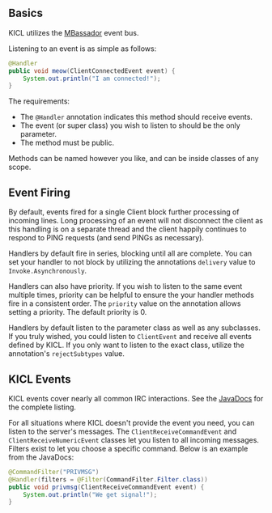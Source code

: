 ## Basics

KICL utilizes the [MBassador](https://github.com/bennidi/mbassador) event bus.

Listening to an event is as simple as follows:
```java
@Handler
public void meow(ClientConnectedEvent event) {
    System.out.println("I am connected!");
}
```

The requirements:
* The `@Handler` annotation indicates this method should receive events.
* The event (or super class) you wish to listen to should be the only parameter.
* The method must be public.

Methods can be named however you like, and can be inside classes of any scope.

## Event Firing

By default, events fired for a single Client block further processing of incoming lines.
Long processing of an event will not disconnect the client as this handling is on a separate
thread and the client happily continues to respond to PING requests (and send PINGs as necessary).

Handlers by default fire in series, blocking until all are complete. You can set your handler to
not block by utilizing the annotations `delivery` value to `Invoke.Asynchronously`.

Handlers can also have priority. If you wish to listen to the same event multiple times, priority
can be helpful to ensure the your handler methods fire in a consistent order. The `priority` value
on the annotation allows setting a priority. The default priority is 0.

Handlers by default listen to the parameter class as well as any subclasses. If you truly wished,
you could listen to `ClientEvent` and receive all events defined by KICL. If you only want to
listen to the exact class, utilize the annotation's `rejectSubtypes` value.

## KICL Events
KICL events cover nearly all common IRC interactions. See the
[JavaDocs](http://kittehorg.github.io/KittehIRCClientLib/) for the complete listing.

For all situations where KICL doesn't provide the event you need, you can listen to the server's
messages. The `ClientReceiveCommandEvent` and `ClientReceiveNumericEvent` classes let you listen
to all incoming messages. Filters exist to let you choose a specific command.
Below is an example from the JavaDocs:

```java
@CommandFilter("PRIVMSG")
@Handler(filters = @Filter(CommandFilter.Filter.class))
public void privmsg(ClientReceiveCommandEvent event) {
    System.out.println("We get signal!");
}
```